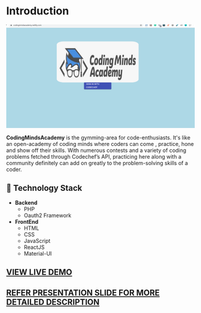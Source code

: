 # Introduction

![](https://github.com/Manvityagi/codechef-contest/blob/master/images/Landing.png)

**CodingMindsAcademy** is the gymming-area for code-enthusiasts. It's like an open-academy of coding minds where coders can come , practice, hone and show off their skills. With numerous contests and a variety of coding problems fetched through Codechef’s API, practicing here along with a community definitely can add on greatly to the problem-solving skills of a coder.

## 🚧 Technology Stack

- **Backend**
  - PHP
  - Oauth2 Framework
- **FrontEnd**
  - HTML
  - CSS
  - JavaScript
  - ReactJS
  - Material-UI

## [VIEW LIVE DEMO](https://codingmindsacademy.netlify.com/)

## [REFER PRESENTATION SLIDE FOR MORE DETAILED DESCRIPTION](https://docs.google.com/presentation/d/1b4ofMzKDZ9IWYtFAYaVS_rI0eWPATnIjMTRPZhwhWPw/edit?usp=sharing)

